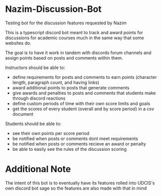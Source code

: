 # Nazim-Discussion-Bot
Testing bot for the discussion features requested by Nazim

This is a typescript discord bot meant to track and award points for discussions for academic courses much in the same way that some websites do.

The goal is to have it work in tandem with discords forum channels and assign points based on posts and comments within them.

Instructors should be able to:
- define requirements for posts and comments to earn points (character length, paragraph count, and having links)
- award additional points to posts that generate comments
- give awards and penalties to posts and comments that students make through discord reactions
- define custom periods of time with their own score limits and goals
- get the scores of every student (overall and by score period) in a csv document

Students should be able to: 
- see their own points per score period
- be notified when posts or comments dont meet requirements
- be notified when posts or comments recieve an award or penalty
- be able to easily see the rules of the discussion scoring

# Additional Note
The intent of this bot is to eventually have its features rolled into UDCIS's own discord bot sage so the features are also made with that in mind
